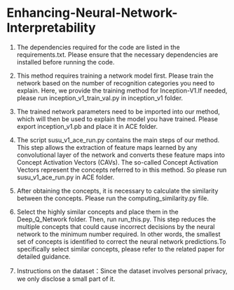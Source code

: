 # Enhancing-Neural-Network-Interpretability
1. The dependencies required for the code are listed in the requirements.txt. Please ensure that the necessary dependencies are installed before running the code.

2. This method requires training a network model first. Please train the network based on the number of recognition categories you need to explain. Here, we provide the training method for Inception-V1.If needed, please run inception_v1_train_val.py in inception_v1 folder.

3. The trained network parameters need to be imported into our method, which will then be used to explain the model you have trained. Please export inception_v1.pb and place it in ACE folder.
4. The script susu_v1_ace_run.py contains the main steps of our method. This step allows the extraction of feature maps learned by any convolutional layer of the network and converts these feature maps into Concept Activation Vectors (CAVs). The so-called Concept Activation Vectors represent the concepts referred to in this method. So please run susu_v1_ace_run.py in ACE folder.
5.  After obtaining the concepts, it is necessary to calculate the similarity between the concepts. Please run the computing_similarity.py file.
6.  Select the highly similar concepts and place them in the Deep_Q_Network folder. Then, run run_this.py. This step reduces the multiple concepts that could cause incorrect decisions by the neural network to the minimum number required. In other words, the smallest set of concepts is identified to correct the neural network predictions.To specifically select similar concepts, please refer to the related paper for detailed guidance.
7.  Instructions on the dataset：Since the dataset involves personal privacy, we only disclose a small part of it.

